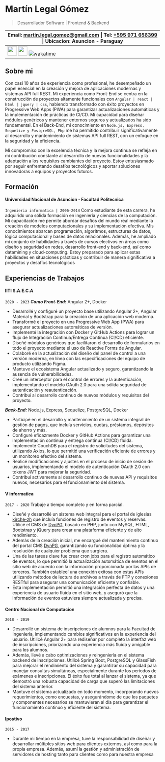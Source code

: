# Martín Legal Gómez
> Desarrollador Software | Frontend & Backend
>
|**Email:** [martin.legal.gomez@gmail.com](mailto:martin.legal.gomez@gmail.com) &#124; **Tel:** [+595 971 656399](http://wa.me/595971656399?text=hola%20martin%20vi%20tu%20curriculum%20y%20quisiera%20ofrecerte%20...) &#124;   **Ubicacion:** Asuncion - Paraguay |
 | ---- | 
 | <a href="https://www.linkedin.com/in/martin-lego"><img src="https://static.licdn.com/sc/h/akt4ae504epesldzj74dzred8" height="30" width="auto"></img></a> <a href="https://github.com/martin-lego"><img src="https://github.githubassets.com/favicons/favicon.png" height="30" width="auto"></img></a>  [![wakatime](https://wakatime.com/badge/user/f1918e6b-5d42-4c14-84b1-8e4dc6deadcd.svg)](https://wakatime.com/@f1918e6b-5d42-4c14-84b1-8e4dc6deadcd) |

## Sobre mi
Con casi 10 años de experiencia como profesional, he desempeñado un papel esencial en la creación y mejora de aplicaciones modernas y sistemas API full REST. Mi experiencia como Front-End se centra en la construcción de proyectos altamente funcionales con `Angular | react | html | jquery | css`, habiendo transformado con éxito proyectos en Progressive Web Apps (PWA) para garantizar actualizaciones automáticas y la implementación de prácticas de CI/CD. Mi capacidad para diseñar módulos genéricos y mantener entornos seguros y actualizados ha sido fundamental.
En el Back-End, mi conocimiento en `Node.js, Express, Sequelize y PostgreSQL, Php` me ha permitido contribuir significativamente al desarrollo y mantenimiento de sistemas API full REST, con un enfoque en la seguridad y la eficiencia.

Mi compromiso con la excelencia técnica y la mejora continua se refleja en mi contribución constante al desarrollo de nuevas funcionalidades y la adaptación a los requisitos cambiantes del proyecto. Estoy entusiasmado por seguir enfrentando desafíos tecnológicos y aportar soluciones innovadoras a equipos y proyectos futuros.

## Formación
#### Universidad Nacional de Asuncion - Facultad Politecnica
`Ingenieria informatica | 2006-2014`
Como estudiante de esta carrera, he adquirido una sólida formación en ingeniería y ciencias de la computación. Mi capacitación me permite abordar desafíos del mundo real mediante la creación de modelos computacionales y su implementación efectiva.
Mis conocimientos abarcan programación, algoritmos, estructuras de datos, lógica computacional y bases de datos relacionales. Además, he ampliado mi conjunto de habilidades a través de cursos electivos en áreas como diseño y seguridad en redes, desarrollo front-end y back-end, así como datamining y cloud-computing.
Estoy preparado para aplicar estas habilidades en situaciones prácticas y contribuir de manera significativa a proyectos y desafíos tecnológicos

## Experiencias de Trabajos

#### IITI S.A.E.C.A
`2020 - 2023`
***Como Front-End:*** Angular 2+, Docker
* Desarrollé y configuré un proyecto base utilizando Angular 2+, Angular Material y Bootstrap para la creación de una aplicación web moderna.
* Transformé el proyecto en una Progressive Web App (PWA) para asegurar actualizaciones automáticas de versión.
* Implementé la integración con Docker y GitHub Actions para lograr un flujo de Integración Continua/Entrega Continua (CI/CD) eficiente.
* Diseñé módulos genéricos que facilitaron el desarrollo de formularios en todo el proyecto mediante el uso de Reactive Forms de Angular.
* Colaboré en la actualización del diseño del panel de control a una versión moderna, en línea con las especificaciones del equipo de producto utilizando Figma.
* Mantuve el ecosistema Angular actualizado y seguro, garantizando la ausencia de vulnerabilidades.
* Creé un interceptor para el control de errores y la autenticación, implementando el modelo OAuth 2.0 para una sólida seguridad de autenticación y reautenticación.
* Contribuí al desarrollo continuo de nuevos módulos y requisitos del proyecto.

***Back-End:*** Node.js, Express, Sequelize, PostgreSQL, Docker
* Participé en el desarrollo y mantenimiento de un sistema integral de gestión de pagos, que incluía servicios, cuotas, préstamos, depósitos de ahorro y más.
* Configuré eficazmente Docker y GitHub Actions para garantizar una implementación continua y entrega continua (CI/CD) fluida.
* Implementé CouchDB para el registro de solicitudes del sistema, utilizando Axios, lo que permitió una verificación eficiente de errores y un monitoreo efectivo del sistema.
* Realicé modificaciones y ajustes en el proceso de inicio de sesión de usuarios, implementando el modelo de autenticación OAuth 2.0 con tokens JWT para mejorar la seguridad.
* Contribuí activamente al desarrollo continuo de nuevas API y requisitos nuevos, necesarios para el funcionamiento del sistema.

#### V informatica
`2017 - 2020`
Trabaje a tiempo completo y en forma parcial.
* Diseñé y desarrollé un sistema web integral para el portal de iglesias [kirche-zh](https://kirche-zh.ch) que incluía funciones de registro de eventos y reservas. Utilicé el CMS de [DynPG](https://dynpg.org), basado en PHP, junto con MySQL, HTML, Bootstrap y jQuery para crear una plataforma eficiente y de alto rendimiento.
* Además de la creación inicial, me encargué del mantenimiento continuo del portal CMS [DynPG](https://dynpg.org), garantizando su funcionalidad óptima y la resolución de cualquier problema que surgiera.
* Una de las tareas clave fue crear cron jobs para el registro automático de eventos, lo que permitió la actualización automática de eventos en el sitio web de acuerdo con la información proporcionada por las APIs de terceros. También establecí una conexión exitosa con estas APIs utilizando métodos de lectura de archivos a través de FTP y conexiones RESTful para asegurar una comunicación eficiente y confiable.
* Esta implementación permitió una integración perfecta de datos y una experiencia de usuario fluida en el sitio web, y aseguró que la información de eventos estuviera siempre actualizada y precisa.

#### Centro Nacional de Computacion
`2018 - 2019`
* Desarrollé un sistema de inscripciones de alumnos para la Facultad de Ingeniería, implementando cambios significativos en la experiencia del usuario. Utilicé Angular 2+ para rediseñar por completo la interfaz web de inscripciones, priorizando una experiencia más fluida y amigable para los alumnos.
* Además, llevé a cabo optimizaciones y reingeniería en el sistema backend de inscripciones. Utilicé Spring Boot, PostgreSQL y GlassFish para mejorar el rendimiento del sistema y garantizar su capacidad para manejar consultas simultáneas, especialmente durante los períodos de exámenes e inscripciones. El éxito fue total al lanzar el sistema, ya que demostró una robusta capacidad de carga que superó las limitaciones del sistema anterior.
* Mantuve el sistema actualizado en todo momento, incorporando nuevos requerimientos, como encuestas, y asegurándome de que los paquetes y componentes necesarios se mantuvieran al día para garantizar el funcionamiento continuo y eficiente del sistema.

#### Ipostivo
`2015 - 2017`
* Durante mi tiempo en la empresa, tuve la responsabilidad de diseñar y desarrollar múltiples sitios web para clientes externos, así como para la propia empresa. Además, asumí la gestión y administración de servidores de hosting tanto para clientes como para nuestra empresa